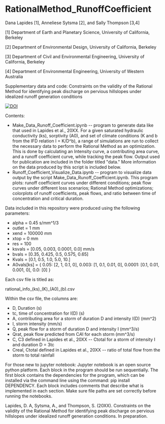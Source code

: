# RationalMethod_RunoffCoefficient

Dana Lapides [1], Anneliese Sytsma [2], and Sally Thompson [3,4]

[1] Department of Earth and Planetary Science, University of California, Berkeley

[2] Department of Environmental Design, University of California, Berkeley

[3] Department of Civil and Environmental Engineering, University of California, Berkeley

[4] Department of Environmental Engineering, University of Western Australia

Supplementary data and code: Constraints on the validity of the Rational Method for identifying peak discharge on pervious hillslopes under idealized runoff generation conditions

[![DOI](https://zenodo.org/badge/255982403.svg)](https://zenodo.org/badge/latestdoi/255982403)

Contents:
* Make_Data_Runoff_Coefficient.ipynb -- program to generate data like that used in Lapides et al., 20XX. For a given saturated hydraulic conductivity (ks), sorptivity (A0), and set of climate conditions (K and b from the IFD relation I = K/D^b), a range of simulations are run to collect the necessary data to perform the Rational Method as an optimization. This is done by calculating an Intensity curve, a contributing area curve, and a runoff coefficient curve, while tracking the peak flow. Output used for publication are included in the folder titled "data." More information on the data produced by this script is included below.
* Runoff_Coefficient_Visualize_Data.ipynb -- program to visualize data output by the script Make_Data_Runoff_Coefficient.ipynb. This program plots: runoff coefficient curves under different conditions; peak flow curves under different loss scenarios; Rational Method optimizations; colorplots of runoff coefficients, peak flows, and ratio between time of concentration and critical duration. 


Data included in this repository were produced using the following parameters:

* alpha = 0.45 s/mm^1/3
* outlet = 1 mm
* xend = 100000 mm
* xtop = 0 mm
* res = 100
* ksvals = [0.05, 0.003, 0.0001, 0.0] mm/s
* bvals = [0.35, 0.425, 0.5, 0.575, 0.65]
* Kvals = [0.1, 0.5, 1.0, 5.0, 10.]
* A0vals[ks] = { 0.05: [2, 1, 0.1, 0], 0.003: [1, 0.1, 0.01, 0], 0.0001: [0.1, 0.01, 0.001, 0], 0.0: [0] }

Each csv file is titled as:

rational_info_(ks)\_(K)\_(A0)_(b).csv

Within the csv file, the columns are:

* D, Duration (s)
* tc, time of concentration for I(D) (s)
* A, contributing area for a storm of duration D and intensity I(D) (mm^2)
* I, storm intensity (mm/s)
* Q, peak flow for a storm of duration D and intensity I (mm^3/s)
* Qrat, peak flow predicted from C*A*I for each storm (mm^3/s)
* C, C3 defined in Lapides et al., 20XX -- Ctotal for a storm of intensity I and duration D = 3tc
* Creal, Ctotal defined in Lapides et al., 20XX -- ratio of total flow from the storm to total rainfall

For those new to jupyter notebook:
Jupyter notebook is an open source python platform. Each block in the program should be run sequentially. The first block contains the dependencies for the program, which can be installed via the command line using the command: pip install DEPENDENCY. Each block includes comments that describe what is implemented in each section. Make sure file paths are set correctly before running the notebooks.


Lapides, D. A, Sytsma, A., and Thompson, S. (20XX). Constraints on the validity of the Rational Method for identifying peak discharge on pervious hillslopes under idealized runoff generation conditions. In preparation.
